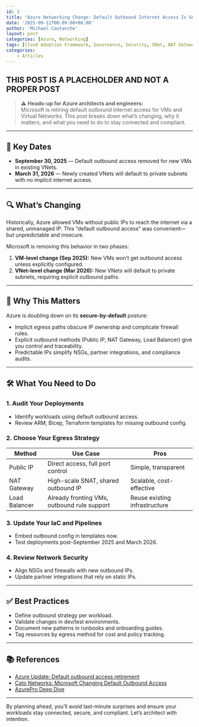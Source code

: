 ```yaml
---
id: 3
title: "Azure Networking Change: Default Outbound Internet Access Is Going Away"
date: '2025-09-11T00:00:00+00:00'
author: 'Michael Coutanche'
layout: post
categories: [Azure, Networking]
tags: [Cloud Adoption Framework, Governance, Security, VNet, NAT Gateway]
categories:
    - Articles
---
```


## THIS POST IS A PLACEHOLDER AND NOT A PROPER POST 

> ⚠️ **Heads-up for Azure architects and engineers:**  
> Microsoft is retiring default outbound internet access for VMs and Virtual Networks. This post breaks down what’s changing, why it matters, and what you need to do to stay connected and compliant.

---

## 📅 Key Dates

- **September 30, 2025** — Default outbound access removed for new VMs in existing VNets.
- **March 31, 2026** — Newly created VNets will default to private subnets with no implicit internet access.

---

## 🔍 What’s Changing

Historically, Azure allowed VMs without public IPs to reach the internet via a shared, unmanaged IP. This “default outbound access” was convenient—but unpredictable and insecure.

Microsoft is removing this behavior in two phases:

1. **VM-level change (Sep 2025):** New VMs won’t get outbound access unless explicitly configured.
2. **VNet-level change (Mar 2026):** New VNets will default to private subnets, requiring explicit outbound paths.

---

## 🧠 Why This Matters

Azure is doubling down on its **secure-by-default** posture:

- Implicit egress paths obscure IP ownership and complicate firewall rules.
- Explicit outbound methods (Public IP, NAT Gateway, Load Balancer) give you control and traceability.
- Predictable IPs simplify NSGs, partner integrations, and compliance audits.

---

## 🛠 What You Need to Do

### 1. Audit Your Deployments

- Identify workloads using default outbound access.
- Review ARM, Bicep, Terraform templates for missing outbound config.

### 2. Choose Your Egress Strategy

| Method         | Use Case                                      | Pros                          |
|----------------|-----------------------------------------------|-------------------------------|
| Public IP      | Direct access, full port control              | Simple, transparent           |
| NAT Gateway    | High-scale SNAT, shared outbound IP           | Scalable, cost-effective      |
| Load Balancer  | Already fronting VMs, outbound rule support   | Reuse existing infrastructure |

### 3. Update Your IaC and Pipelines

- Embed outbound config in templates now.
- Test deployments post–September 2025 and March 2026.

### 4. Review Network Security

- Align NSGs and firewalls with new outbound IPs.
- Update partner integrations that rely on static IPs.

---

## ✅ Best Practices

- Define outbound strategy per workload.
- Validate changes in dev/test environments.
- Document new patterns in runbooks and onboarding guides.
- Tag resources by egress method for cost and policy tracking.

---

## 📚 References

- [Azure Update: Default outbound access retirement](https://azure.microsoft.com/en-us/updates?id=default-outbound-access-for-vms-in-azure-will-be-retired-transition-to-a-new-method-of-internet-access)
- [Cato Networks: Microsoft Changing Default Outbound Access](https://support.catonetworks.com/hc/en-us/articles/30321806584349-Microsoft-Changing-Default-Outbound-Access-Behavior-for-New-Virtual-Networks)
- [AzurePro Deep Dive](https://www.azurepro.ae/azure-networking-change-2025-default-outbound-access-is-going-away-technical-deep-dive/)

---

By planning ahead, you’ll avoid last-minute surprises and ensure your workloads stay connected, secure, and compliant. Let’s architect with intention.

